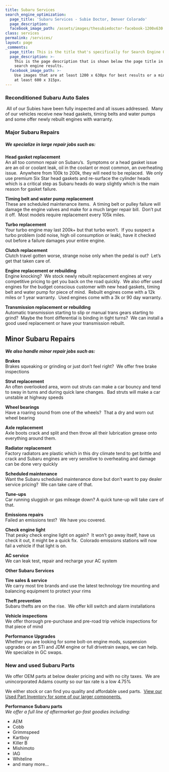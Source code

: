 ```yaml
---
title: Subaru Services
search_engine_optimization:
  page_title: 'Subaru Services - Subie Doctor, Denver Colorado'
  page_description:
  facebook_image_path: /assets/images/thesubiedoctor-facebook-1200x630.png
class: services
permalink: /services/
layout: page
_comments:
  page_title: This is the title that's specifically for Search Engine Optimization.
  page_description: >-
    This is the page description that is shown below the page title in the
    search engine results.
  facebook_image_path: >-
    Use images that are at least 1200 x 630px for best results or a minimum of
    at least 600 x 315px.
---
```


### **Reconditioned Subaru Auto Sales**

&nbsp;All of our Subies have been fully inspected and all issues addressed. &nbsp;Many of our vehicles receive new head gaskets, timing belts and water pumps and some offer newly rebuilt engines with warranty.

### **Major Subaru Repairs**

##### *We specialize in large repair jobs such as:*

**Head gasket replacement**<br>An all too common repair on Subaru’s. &nbsp;Symptoms or a head gasket issue are an oil or coolant leak, oil in the coolant or most common, an overheating issue. &nbsp;Anywhere from 100k to 200k, they will need to be replaced. &nbsp;We only use premium Six Star head gaskets and re-surface the cylinder heads which is a critical step as Subaru heads do warp slightly which is the main reason for gasket failure.

**Timing belt and water pump replacement**<br>These are scheduled maintenance items. &nbsp;A timing belt or pulley failure will damage the engine valves and make for a much larger repair bill. &nbsp;Don’t put it off. &nbsp;Most models require replacement every 105k miles.

**Turbo replacement**<br>Your turbo engine may last 200k+ but that turbo won’t. &nbsp;If you suspect a turbo problem (odd noise, high oil consumption or leak), have it checked out before a failure damages your entire engine.

**Clutch replacement**<br>Clutch travel gotten worse, strange noise only when the pedal is out? &nbsp;Let’s get that taken care of.

**Engine replacement or rebuilding**<br>Engine knocking? &nbsp;We stock newly rebuilt replacement engines at very competitive pricing to get you back on the road quickly. &nbsp;We also offer used engines for the budget conscious customer with new head gaskets, timing belt and water pump for piece of mind. &nbsp;Rebuilt engines come with a 12k miles or 1 year warranty. &nbsp;Used engines come with a 3k or 90 day warranty.

**Transmission replacement or rebuilding**<br>Automatic transmission starting to slip or manual trans gears starting to grind? &nbsp;Maybe the front differential is binding in tight turns? &nbsp;We can install a good used replacement or have your transmission rebuilt.

## Minor Subaru Repairs

***We also handle minor repair jobs such as:***

**Brakes**<br>Brakes squeaking or grinding or just don’t feel right? &nbsp;We offer free brake inspections

**Strut replacement**<br>An often overlooked area, worn out struts can make a car bouncy and tend to sway in turns and during quick lane changes. &nbsp;Bad struts will make a car unstable at highway speeds

**Wheel bearings**<br>Have a roaring sound from one of the wheels? &nbsp;That a dry and worn out wheel bearing

**Axle replacement**<br>Axle boots crack and split and then throw all their lubrication grease onto everything around them.

**Radiator replacement**<br>Factory radiators are plastic which in this dry climate tend to get brittle and crack and Subaru engines are very sensitive to overheating and damage can be done very quickly

**Scheduled maintenance**<br>Want the Subaru scheduled maintenance done but don’t want to pay dealer service pricing? &nbsp;We can take care of that.

**Tune-ups**<br>Car running sluggish or gas mileage down? A quick tune-up will take care of that.

**Emissions repairs**<br>Failed an emissions test? &nbsp;We have you covered.

**Check engine light**<br>That pesky check engine light on again? &nbsp;It won’t go away itself, have us check it out, it might be a quick fix. &nbsp;Colorado emissions stations will now fail a vehicle if that light is on.

**AC service**<br>We can leak test, repair and recharge your AC system

**Other Subaru Services**

**Tire sales & service**<br>We carry most tire brands and use the latest technology tire mounting and balancing equipment to protect your rims

**Theft prevention**<br>Subaru thefts are on the rise. &nbsp;We offer kill switch and alarm installations

**Vehicle inspections**<br>We offer thorough pre-purchase and pre-road trip vehicle inspections for that piece of mind

**Performance Upgrades**<br>Whether you are looking for some bolt-on engine mods, suspension upgrades or an STi and JDM engine or full drivetrain swaps, we can help. We specialize in GC swaps.

### **New and used Subaru Parts**

We offer OEM parts at below dealer pricing and with no city taxes. &nbsp;We are unincorporated Adams county so our tax rate is a low 4.75%

We either stock or can find you quality and affordable used parts. &nbsp;[View our Used Part Inventory for some of our larger components.](/parts-inventory/)

**Performance Subaru parts**<br>*We offer a full line of aftermarket go-fast goodies including:*

* AEM
* Cobb
* Grimmspeed
* Kartboy
* Killer B
* Mishimoto
* IAG
* Whiteline
* and many more…